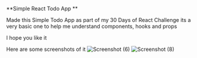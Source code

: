 **Simple React Todo App
**

Made this Simple Todo App as part of my 30 Days of React Challenge
its a very basic one to help me understand components, hooks and props


I hope you like it

Here are some screenshots of it
![Screenshot (6)](https://github.com/python-fuse/react_todo_app/assets/129158431/cce41653-46ab-4166-b1e7-a9d9c76b4208)
![Screenshot (8)](https://github.com/python-fuse/react_todo_app/assets/129158431/7085caf6-b4ae-4538-982e-23824c60f770)
